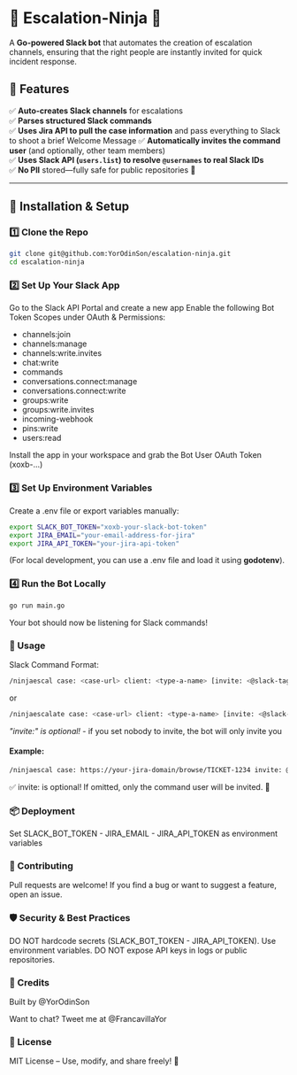 # 🥷 Escalation-Ninja 🥷

A **Go-powered Slack bot** that automates the creation of escalation channels, ensuring that the right people are instantly invited for quick incident response.  

## 📌 Features  

✅ **Auto-creates Slack channels** for escalations  
✅ **Parses structured Slack commands**  
✅ **Uses Jira API to pull the case information** and pass everything to Slack to shoot a brief Welcome Message 
✅ **Automatically invites the command user** (and optionally, other team members)  
✅ **Uses Slack API (`users.list`) to resolve `@usernames` to real Slack IDs**  
✅ **No PII** stored—fully safe for public repositories 🎉  

---

## 🔧 Installation & Setup  

### 1️⃣ **Clone the Repo**  

```bash
git clone git@github.com:YorOdinSon/escalation-ninja.git
cd escalation-ninja
```

### 2️⃣ **Set Up Your Slack App**

Go to the Slack API Portal and create a new app
Enable the following Bot Token Scopes under OAuth & Permissions:

* channels:join
* channels:manage
* channels:write.invites
* chat:write
* commands
* conversations.connect:manage
* conversations.connect:write
* groups:write
* groups:write.invites
* incoming-webhook
* pins:write
* users:read

Install the app in your workspace and grab the Bot User OAuth Token (xoxb-...)

### 3️⃣ **Set Up Environment Variables**

Create a .env file or export variables manually:

```bash
export SLACK_BOT_TOKEN="xoxb-your-slack-bot-token"
export JIRA_EMAIL="your-email-address-for-jira"
export JIRA_API_TOKEN="your-jira-api-token"
```
(For local development, you can use a .env file and load it using **godotenv**).

### 4️⃣ Run the Bot Locally

```bash
go run main.go
```
Your bot should now be listening for Slack commands!

### 🚀 Usage
Slack Command Format:

```bash
/ninjaescal case: <case-url> client: <type-a-name> [invite: <@slack-tag> ...]
```
or
```bash
/ninjaescalate case: <case-url> client: <type-a-name> [invite: <@slack-tag> ...]
```
_"invite:" is optional!_ - if you set nobody to invite, the bot will only invite you

#### Example:

```bash
/ninjaescal case: https://your-jira-domain/browse/TICKET-1234 invite: @alice @bob
```
✅ invite: is optional! If omitted, only the command user will be invited. 🥷

### 📦 Deployment

Set SLACK_BOT_TOKEN - JIRA_EMAIL - JIRA_API_TOKEN as environment variables

### 🤝 Contributing

Pull requests are welcome! If you find a bug or want to suggest a feature, open an issue.

### 🛡️ Security & Best Practices

DO NOT hardcode secrets (SLACK_BOT_TOKEN - JIRA_API_TOKEN). Use environment variables.
DO NOT expose API keys in logs or public repositories.

### 🎉 Credits

Built by @YorOdinSon

Want to chat? Tweet me at @FrancavillaYor

### 📜 License
MIT License – Use, modify, and share freely! 🚀
